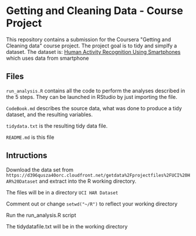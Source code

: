Getting and Cleaning Data - Course Project
==========================================

This repository contains a submission for the Coursera "Getting and Cleaning data" course project.  The project goal is to tidy and simplfy a dataset. 
The dataset  is: [Human Activity Recognition Using Smartphones](http://archive.ics.uci.edu/ml/datasets/Human+Activity+Recognition+Using+Smartphones) which uses data from smartphone 

## Files
`run_analysis.R` contains all the code to perform the analyses described in the 5 steps. They can be launched in RStudio by just importing the file.

`CodeBook.md` describes the source data, what was done to produce a tidy dataset, and the resulting variables.

`tidydata.txt` is the resulting tidy data file.

`README.md` is this file

## Intructions
Download the data set from  `https://d396qusza40orc.cloudfront.net/getdata%2Fprojectfiles%2FUCI%20HAR%20Dataset` and extract into the R working directory.

 The files will be in a directory `UCI HAR Dataset `

Comment out or change `setwd("~/R")` to reflect your working directory

Run the run_analysis.R script

The tidydatafile.txt will be in the working directory



